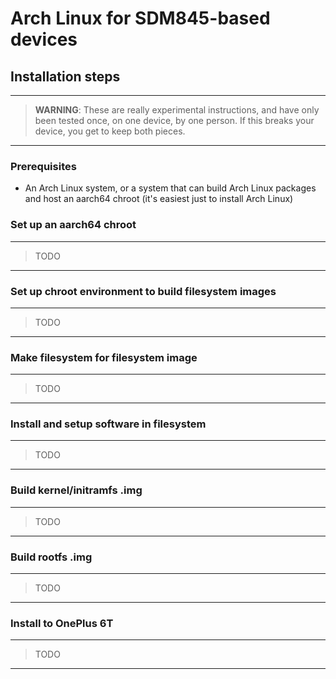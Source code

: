 # Arch Linux for SDM845-based devices

## Installation steps

---
> **WARNING**: These are really experimental instructions, and have only been tested once, on one device, by one person. If this breaks your device, you get to keep both pieces.
---

### Prerequisites

* An Arch Linux system, or a system that can build Arch Linux packages and host an aarch64 chroot (it's easiest just to install Arch Linux)

### Set up an aarch64 chroot

---
> TODO
---

### Set up chroot environment to build filesystem images

---
> TODO
---

### Make filesystem for filesystem image

---
> TODO
---

### Install and setup software in filesystem

---
> TODO
---

### Build kernel/initramfs .img

---
> TODO
---

### Build rootfs .img

---
> TODO
---

### Install to OnePlus 6T

---
> TODO
---

